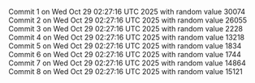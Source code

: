 Commit 1 on Wed Oct 29 02:27:16 UTC 2025 with random value 30074
Commit 2 on Wed Oct 29 02:27:16 UTC 2025 with random value 26055
Commit 3 on Wed Oct 29 02:27:16 UTC 2025 with random value 2228
Commit 4 on Wed Oct 29 02:27:16 UTC 2025 with random value 13218
Commit 5 on Wed Oct 29 02:27:16 UTC 2025 with random value 1834
Commit 6 on Wed Oct 29 02:27:16 UTC 2025 with random value 1744
Commit 7 on Wed Oct 29 02:27:16 UTC 2025 with random value 14864
Commit 8 on Wed Oct 29 02:27:16 UTC 2025 with random value 15121
